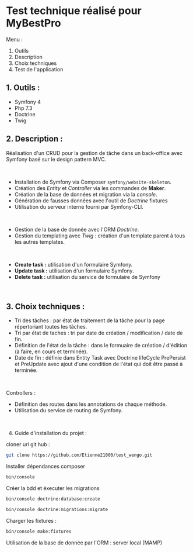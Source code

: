 # Test technique réalisé pour MyBestPro


Menu :
 1. Outils
 2. Description
 3. Choix techniques
 4. Test de l'application


## 1. Outils :

 - Symfony 4
 - Php 7.3
 - Doctrine
 - Twig


## 2. Description :

Réalisation d'un CRUD pour la gestion de tâche dans un back-office avec Symfony basé sur le design pattern MVC.

<br/>

 - Installation de Symfony via Composer `symfony/website-skeleton`.
 - Création des *Entity* et *Controller* via les commandes de **Maker**.
 - Création de la base de données et migration via la *console*.
 - Génération de fausses données avec l'outil de *Doctrine* fixtures
 - Utilisation du serveur interne fourni par Symfony-CLI.

<br/>

 - Gestion de la base de donnée avec l'ORM *Doctrine*.
 - Gestion du templating avec *Twig* : création d'un template parent à tous les autres templates.

<br/>

 - **Create task :** utilisation d'un formulaire Symfony.
 - **Update task :** utilisation d'un formulaire Symfony.
 - **Delete task :** utilisation du service de formulaire de Symfony

<br/>

## 3. Choix techniques :

 - Tri des tâches : par état de traitement de la tâche pour la page répertoriant toutes les tâches.
 - Tri par état de taches : tri par date de création / modification / date de fin.
 - Définition de l'état de la tâche : dans le formuaire de création / d'édition (à faire, en cours et terminée).
 - Date de fin : définie dans Entity Task avec Doctrine lifeCycle PrePersist et PreUpdate avec ajout d'une condition de l'état qui doit être passé à terminée.

<br/>

Controllers :
<br/>
 - Définition des routes dans les annotations de chaque méthode.
 - Utilisation du service de routing de Symfony.

<br/>

4. Guide d'installation du projet :

cloner url git hub :
```sh
git clone https://github.com/Etienne21000/test_wengo.git
```

Installer dépendances composer
```sh
bin/console 
```

Créer la bdd et éxecuter les migrations
```sh
bin/console doctrine:database:create
``` 

```sh
bin/console doctrine:migrations:migrate
```

Charger les fixtures : 
```sh
bin/console make:fixtures
```

Utilisation de la base de donnée par l'ORM : server local (MAMP)
